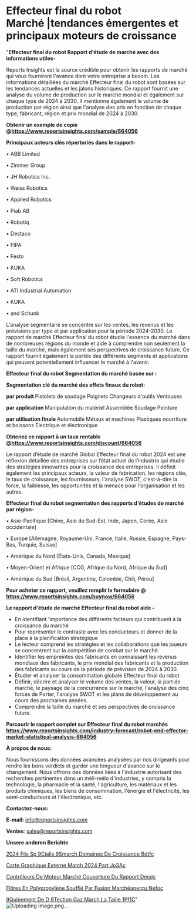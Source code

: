 # Effecteur final du robot Marché |tendances émergentes et principaux moteurs de croissance

"<strong>Effecteur final du robot Rapport d'étude de marché avec des informations utiles-</strong>

Reports Insights est la source crédible pour obtenir les rapports de marché qui vous fourniront l'avance dont votre entreprise a besoin. Les informations détaillées du marché Effecteur final du robot sont basées sur les tendances actuelles et les jalons historiques. Ce rapport fournit une analyse du volume de production sur le marché mondial et également sur chaque type de 2024 à 2030. Il mentionne également le volume de production par région ainsi que l'analyse des prix en fonction de chaque type, fabricant, région et prix mondial de 2024 à 2030.

<strong><b>Obtenir un exemple de copie @</b></strong><a href=https://www.reportsinsights.com/sample/664056><strong><b>https://www.reportsinsights.com/sample/664056</b></strong></a>

<b>Principaux acteurs clés répertoriés dans le rapport-</b>

<b> </b>• ABB Limited

• Zimmer Group

• JH Robotics Inc.

• Weiss Robotics

• Applied Robotics

• Piab AB

• Robotiq

• Destaco

• FIPA

• Festo

• KUKA

• Soft Robotics

• ATI Industrial Automation

• KUKA

• and Schunk

L'analyse segmentaire se concentre sur les ventes, les revenus et les prévisions par type et par application pour la période 2024-2030. Le rapport de marché Effecteur final du robot étudie l'essence du marché dans de nombreuses régions du monde et aide à comprendre non seulement la taille du marché, mais également ses perspectives de croissance future. Ce rapport fournit également la portée des différents segments et applications qui peuvent potentiellement influencer le marché à l'avenir.

<strong>Effecteur final du robot Segmentation du marché basée sur :</strong>

<strong> Segmentation clé du marché des effets finaux du robot: </strong>

<strong> par produit </strong>
Pistolets de soudage
Poignets
Changeurs d'outils
Ventouses

<strong> par application </strong>
Manipulation du matériel
Assemblée
Soudage
Peinture

<strong> par utilisation finale </strong>
Automobile
Métaux et machines
Plastiques
nourriture et boissons
Électrique et électronique

<strong><b>Obtenez ce rapport à un taux rentable @</b></strong><a href=https://www.reportsinsights.com/discount/664056><strong><b>https://www.reportsinsights.com/discount/664056</b></strong></a>

Le rapport d’étude de marché Global Effecteur final du robot 2024 est une réflexion détaillée des entreprises sur l’état actuel de l’industrie qui étudie des stratégies innovantes pour la croissance des entreprises. Il définit également les principaux acteurs, la valeur de fabrication, les régions clés, le taux de croissance, les fournisseurs, l'analyse SWOT, c'est-à-dire la force, la faiblesse, les opportunités et la menace pour l'organisation et les autres.

<strong>Effecteur final du robot segmentation des rapports d'études de marché par région-</strong>

• Asie-Pacifique [Chine, Asie du Sud-Est, Inde, Japon, Corée, Asie occidentale]

• Europe [Allemagne, Royaume-Uni, France, Italie, Russie, Espagne, Pays-Bas, Turquie, Suisse]

• Amérique du Nord [États-Unis, Canada, Mexique]

• Moyen-Orient et Afrique [CCG, Afrique du Nord, Afrique du Sud]

• Amérique du Sud [Brésil, Argentine, Colombie, Chili, Pérou]

<strong>Pour acheter ce rapport, veuillez remplir le formulaire @   <a href=https://www.reportsinsights.com/buynow/664056>https://www.reportsinsights.com/buynow/664056</a></strong>

<strong>Le rapport d'étude de marché Effecteur final du robot aide -</strong>
<ul>
  <li>En identifiant 'importance des différents facteurs qui contribuent à la croissance du marché</li>
  <li>Pour représenter le contraste avec les conducteurs et donner de la place à la planification stratégique</li>
  <li>Le lecteur comprend les stratégies et les collaborations que les joueurs se concentrent sur la compétition de combat sur le marché.</li>
  <li>Identifier les empreintes des fabricants en connaissant les revenus mondiaux des fabricants, le prix mondial des fabricants et la production des fabricants au cours de la période de prévision de 2024 à 2030.</li>
  <li>Étudier et analyser la consommation globale Effecteur final du robot</li>
  <li>Définir, décrire et analyser le volume des ventes, la valeur, la part de marché, le paysage de la concurrence sur le marché, l'analyse des cinq forces de Porter, l'analyse SWOT et les plans de développement au cours des prochaines années.</li>
  <li>Comprendre la taille du marché et ses perspectives de croissance future.</li>
</ul>

<strong>Parcourir le rapport complet sur Effecteur final du robot marchés <a href=https://www.reportsinsights.com/industry-forecast/robot-end-effector-market-statistical-analysis-664056>https://www.reportsinsights.com/industry-forecast/robot-end-effector-market-statistical-analysis-664056</a></strong>

<strong>À propos de nous:</strong>

Nous fournissons des données avancées analysées par nos dirigeants pour rendre les bons verdicts et garder une longueur d'avance sur le changement. Nous offrons des données liées à l'industrie autorisant des recherches pertinentes dans un méli-mélo d'industries, y compris la technologie, la pharmacie et la santé, l'agriculture, les matériaux et les produits chimiques, les biens de consommation, l'énergie et l'électricité, les semi-conducteurs et l'électronique, etc.

<strong>Contactez-nous:</strong>

<strong>E-mail:</strong> <a href=mailto:info@reportsinsights.com>info@reportsinsights.com</a>

<strong>Ventes</strong>: <a href=mailto:sales@reportsinsights.com>sales@reportsinsights.com</a>

<strong>Unsere anderen Berichte</strong>

<a href=https://www.linkedin.com/pulse/2024-fils-sp%C3%A9cialis%C3%A9smarch%C3%A9-domaines-de-croissance-bdtfc/>2024 Fils Sp 9Cialis 9Smarch Domaines De Croissance Bdtfc</a>

<a href=https://www.linkedin.com/pulse/carte-graphique-externe-march%C3%A9-2024-part-jo3ac/>Carte Graphique Externe March 2024 Part Jo3Ac</a>

<a href=https://www.linkedin.com/pulse/contrôleurs-de-moteur-marché-couverture-du-rapport-dmujc/>Contrôleurs De Moteur Marché Couverture Du Rapport Dmujc</a>

<a href=https://www.linkedin.com/pulse/filtres-en-polypropylène-soufflé-par-fusion-marchéaperçu-nefoc/>Filtres En Polypropylène Soufflé Par Fusion Marchéaperçu Nefoc</a>

<a href=https://www.linkedin.com/pulse/%C3%A9quipement-de-d%C3%A9tection-gaz-march%C3%A9-la-taille-1pf1c/> 9Quipement De D 9Tection Gaz March La Taille 1Pf1C</a>"
![Uploading image.png…]()
